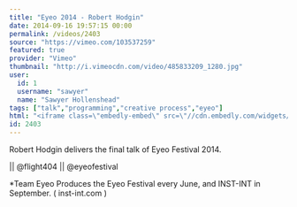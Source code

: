 ```yaml
---
title: "Eyeo 2014 - Robert Hodgin"
date: 2014-09-16 19:57:15 00:00
permalink: /videos/2403
source: "https://vimeo.com/103537259"
featured: true
provider: "Vimeo"
thumbnail: "http://i.vimeocdn.com/video/485833209_1280.jpg"
user:
  id: 1
  username: "sawyer"
  name: "Sawyer Hollenshead"
tags: ["talk","programming","creative process","eyeo"]
html: "<iframe class=\"embedly-embed\" src=\"//cdn.embedly.com/widgets/media.html?src=http%3A%2F%2Fplayer.vimeo.com%2Fvideo%2F103537259&wmode=transparent&src_secure=1&url=http%3A%2F%2Fvimeo.com%2F103537259&image=http%3A%2F%2Fi.vimeocdn.com%2Fvideo%2F485833209_1280.jpg&key=daaebf4d9cdd46779200162d0ca86e20&type=text%2Fhtml&schema=vimeo\" width=\"1280\" height=\"720\" scrolling=\"no\" frameborder=\"0\" allowfullscreen></iframe>"
id: 2403
---
```


Robert Hodgin delivers the final talk of Eyeo Festival 2014.

|| @flight404
|| @eyeofestival

*Team Eyeo Produces the Eyeo Festival every June, and INST-INT in September. ( inst-int.com )